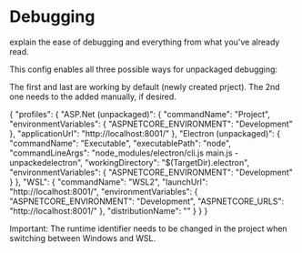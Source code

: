 # Debugging


explain the ease of debugging and everything from what you've already read.


This config enables all three possible ways for unpackaged debugging:


The first and last are working by default (newly created prject). The 2nd one needs to the added manually, if desired.

{
  "profiles": {
    "ASP.Net (unpackaged)": {
      "commandName": "Project",
      "environmentVariables": {
        "ASPNETCORE_ENVIRONMENT": "Development"
      },
      "applicationUrl": "http://localhost:8001/"
    },
    "Electron (unpackaged)": {
      "commandName": "Executable",
      "executablePath": "node",
      "commandLineArgs": "node_modules/electron/cli.js main.js -unpackedelectron",
      "workingDirectory": "$(TargetDir).electron",
      "environmentVariables": {
        "ASPNETCORE_ENVIRONMENT": "Development"
      }
    },
    "WSL": {
      "commandName": "WSL2",
      "launchUrl": "http://localhost:8001/",
      "environmentVariables": {
        "ASPNETCORE_ENVIRONMENT": "Development",
        "ASPNETCORE_URLS": "http://localhost:8001/"
      },
      "distributionName": ""
    }
  }
}

Important: The runtime identifier needs to be changed in the project when switching between Windows and WSL.

